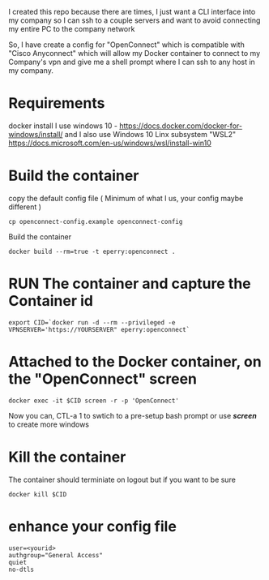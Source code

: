 
I created this repo because there are times, I just want a CLI interface into my company so I can ssh to a couple servers and want to avoid connecting my entire PC to the company network

So, I have create a config for "OpenConnect" which is compatible with "Cisco Anyconnect" which will allow my Docker container to connect to my Company's vpn and give me a shell prompt where I can ssh to any host in my company.

# Requirements
docker install 
  I use windows 10 - https://docs.docker.com/docker-for-windows/install/
  and I also use Windows 10 Linx subsystem "WSL2"  https://docs.microsoft.com/en-us/windows/wsl/install-win10


# Build the container
copy the default config file ( Minimum of what I us, your config maybe different )

```
cp openconnect-config.example openconnect-config
```

Build the container

```
docker build --rm=true -t eperry:openconnect .
```

# RUN The container and capture the Container id

```
export CID=`docker run -d --rm --privileged -e VPNSERVER='https://YOURSERVER" eperry:openconnect`
```

# Attached to the Docker container, on the "OpenConnect" screen

```
docker exec -it $CID screen -r -p 'OpenConnect'
```

Now you can, CTL-a 1  to swtich to a pre-setup bash prompt or use ***screen*** to create more windows

# Kill the container

The container should terminiate on logout but if you want to be sure

```
docker kill $CID
```

# enhance your config file

```
user=<yourid>
authgroup="General Access" 
quiet
no-dtls
```
